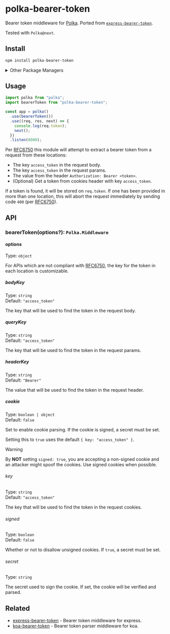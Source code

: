 # polka-bearer-token

Bearer token middleware for [Polka](https://github.com/lukeed/polka). Ported from [`express-bearer-token`](https://github.com/tkellen/js-express-bearer-token).

Tested with `Polka@next`.

## Install

```sh
npm install polka-bearer-token
```

<details>
<summary>Other Package Managers</summary>

```sh
yarn add polka-bearer-token
```

```sh
pnpm add polka-bearer-token
```

</details>

## Usage

```js
import polka from "polka";
import bearerToken from "polka-bearer-token";

const app = polka()
  .use(bearerToken())
  .use((req, res, next) => {
    console.log(req.token);
    next();
  })
  .listen(8000);
```

Per [RFC6750] this module will attempt to extract a bearer token from a request from these locations:

- The key `access_token` in the request body.
- The key `access_token` in the request params.
- The value from the header `Authorization: Bearer <token>`.
- (Optional) Get a token from cookies header with key `access_token`.

If a token is found, it will be stored on `req.token`. If one has been provided in more than one location, this will abort the request immediately by sending code `400` (per [RFC6750]).

## API

### bearerToken(options?): `Polka.Middleware`

#### options

Type: `object`

For APIs which are not compliant with [RFC6750], the key for the token in each location is customizable.

##### bodyKey

Type: `string`\
Default: `"access_token"`

The key that will be used to find the token in the request body.

##### queryKey

Type: `string`\
Default: `"access_token"`

The key that will be used to find the token in the request params.

##### headerKey

Type: `string`\
Default: `"Bearer"`

The value that will be used to find the token in the request header.

##### cookie

Type: `boolean | object`\
Default: `false`

Set to enable cookie parsing. If the cookie is signed, a secret must be set.

Setting this to `true` uses the default `{ key: "access_token" }`.

> [!WARNING]
> By **NOT** setting `signed: true`, you are accepting a non-signed cookie and an attacker might spoof the cookies. Use signed cookies when possible.

###### key

Type: `string`\
Default: `"access_token"`

The key that will be used to find the token in the request cookies.

###### signed

Type: `boolean`\
Default: `false`

Whether or not to disallow unsigned cookies. If `true`, a secret must be set.

###### secret

Type: `string`

The secret used to sign the cookie. If set, the cookie will be verified and parsed.

## Related

- [express-bearer-token](https://github.com/tkellen/js-express-bearer-token) - Bearer token middleware for express.
- [koa-bearer-token](https://github.com/chentsulin/koa-bearer-token) - Bearer token parser middleware for koa.

[RFC6750]: https://tools.ietf.org/html/rfc6750
